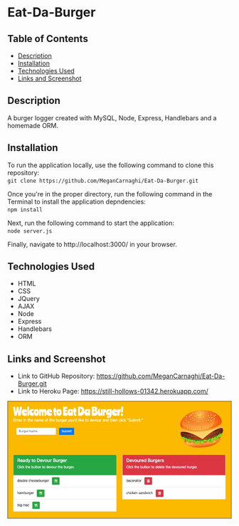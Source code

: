 # Eat-Da-Burger

## Table of Contents
* [Description](#description)
* [Installation](#installation)
* [Technologies Used](#technologies-used)
* [Links and Screenshot](#links-and-screenshot)

## Description
A burger logger created with MySQL, Node, Express, Handlebars and a homemade ORM.

## Installation
To run the application locally, use the following command to clone this repository:    
`git clone https://github.com/MeganCarnaghi/Eat-Da-Burger.git`  

Once you're in the proper directory, run the following command in the Terminal to install the application depndencies:    
`npm install`  

Next, run the following command to start the application:    
`node server.js`  

Finally, navigate to http://localhost:3000/ in your browser.

## Technologies Used
* HTML
* CSS
* JQuery
* AJAX
* Node
* Express
* Handlebars
* ORM

## Links and Screenshot
* Link to GitHub Repository: https://github.com/MeganCarnaghi/Eat-Da-Burger.git
* Link to Heroku Page: https://still-hollows-01342.herokuapp.com/

![screenshot](public/assets/screenshot/screenshot.jpg)

